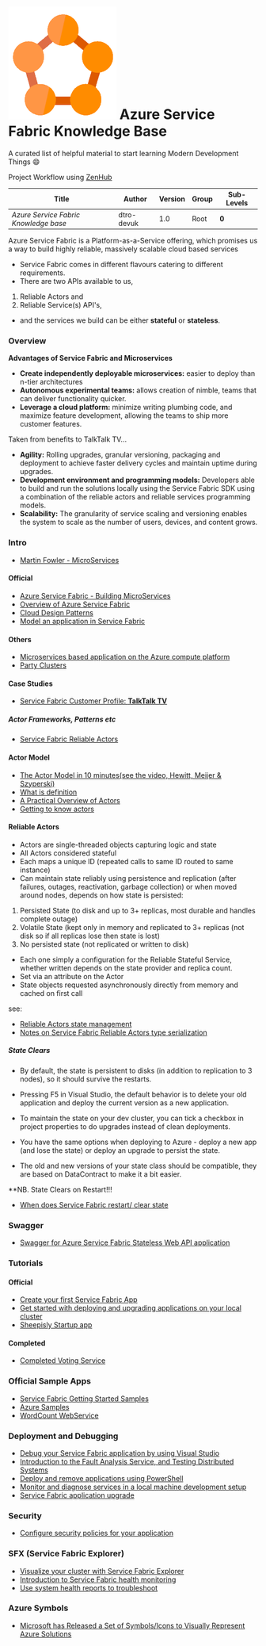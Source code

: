 #  ![ServiceFabric](ServiceFabric.png) Azure Service Fabric Knowledge Base

A curated list of helpful material to start learning Modern Development Things :smile:

Project Workflow using [ZenHub](https://www.zenhub.com/) 

Title | Author | Version | Group | Sub-Levels
--- | --- | --- | --- | ---
*Azure Service Fabric Knowledge base* | dtro-devuk | 1.0 | Root | **0**

Azure Service Fabric is a Platform-as-a-Service offering, which promises us a way to build highly reliable, massively scalable cloud based services

* Service Fabric comes in different flavours catering to different requirements. 
* There are two APIs available to us, 
1. Reliable Actors and 
2. Reliable Service(s) API's, 
* and the services we build can be either **stateful** or **stateless**.

### Overview

**Advantages of Service Fabric and Microservices**

* **Create independently deployable microservices:** easier to deploy than n-tier architectures
* **Autonomous experimental teams:** allows creation of nimble, teams that can deliver functionality quicker.
* **Leverage a cloud platform:** minimize writing plumbing code, and maximize feature development, allowing the teams to ship more customer features.


Taken from benefits to TalkTalk TV...

* **Agility:** Rolling upgrades, granular versioning, packaging and deployment to achieve faster delivery cycles and maintain uptime during upgrades.
* **Development environment and programming models:** Developers able to build and run the solutions locally using the Service Fabric SDK using a combination of the reliable actors and reliable services programming models.
* **Scalability:** The granularity of service scaling and versioning enables the system to scale as the number of users, devices, and content grows.

### Intro

* [Martin Fowler - MicroServices](https://martinfowler.com/articles/microservices.html)

#### Official

* [Azure Service Fabric - Building MicroServices](https://azure.microsoft.com/en-in/services/service-fabric/)
* [Overview of Azure Service Fabric](https://docs.microsoft.com/en-us/azure/service-fabric/service-fabric-overview)
* [Cloud Design Patterns](https://msdn.microsoft.com/en-us/library/dn568099.aspx)
* [Model an application in Service Fabric](https://docs.microsoft.com/en-us/azure/service-fabric/service-fabric-application-model)

#### Others
* [Microservices based application on the Azure compute platform](https://articles.microservices.com/microservices-based-application-on-the-azure-compute-platform-ea6b12c28782#.r4zirxhxf)
* [Party Clusters](http://tryazureservicefabric.westus.cloudapp.azure.com/)

#### Case Studies
* [Service Fabric Customer Profile: **TalkTalk TV**](https://blogs.msdn.microsoft.com/azureservicefabric/2016/03/15/service-fabric-customer-profile-talktalk-tv/)

##### Actor Frameworks, Patterns etc
* [Service Fabric Reliable Actors](https://docs.microsoft.com/en-us/azure/service-fabric/service-fabric-reliable-actors-introduction)

#### Actor Model
* [The Actor Model in 10 minutes(see the video, Hewitt, Meijer & Szyperski)](http://www.brianstorti.com/the-actor-model/)
* [What is definition](http://whatis.techtarget.com/definition/Azure-Service-Fabric)
* [A Practical Overview of Actors](https://alexandrebrisebois.wordpress.com/2016/07/09/a-practical-overview-of-actors-in-service-fabric/)
* [Getting to know actors](https://alexandrebrisebois.wordpress.com/2016/07/25/getting-to-know-actors-in-service-fabric/)

#### Reliable Actors

* Actors are single-threaded objects capturing logic and state
* All Actors considered stateful
* Each maps a unique ID (repeated calls to same ID routed to same instance)
* Can maintain state reliably using persistence and replication (after failures, outages, reactivation, garbage collection) or when moved around nodes, depends on how state is persisted:
1. Persisted State (to disk and up to 3+ replicas, most durable and handles complete outage)
2. Volatile State (kept only in  memory and replicated to 3+ replicas (not disk so if all replicas lose then state is lost)
3. No persisted state (not replicated or written to disk)
* Each one simply a configuration for the Reliable Stateful Service, whether written depends on the state provider and replica count.
* Set via an attribute on the Actor
* State objects requested asynchronously directly from memory and cached on first call

see:
* [Reliable Actors state management](https://docs.microsoft.com/en-us/azure/service-fabric/service-fabric-reliable-actors-state-management)
* [Notes on Service Fabric Reliable Actors type serialization](https://docs.microsoft.com/en-us/azure/service-fabric/service-fabric-reliable-actors-notes-on-actor-type-serialization)

##### State Clears

* By default, the state is persistent to disks (in addition to replication to 3 nodes), so it should survive the restarts.
* Pressing F5 in Visual Studio, the default behavior is to delete your old application and deploy the current version as a new application. 
* To maintain the state on your dev cluster, you can tick a checkbox in project properties to do upgrades instead of clean deployments.

* You have the same options when deploying to Azure - deploy a new app (and lose the state) or deploy an upgrade to persist the state. 
* The old and new versions of your state class should be compatible, they are based on DataContract to make it a bit easier.

**NB. State Clears on Restart!!!
* [When does Service Fabric restart/ clear state](http://stackoverflow.com/questions/35390664/when-does-service-fabric-restart-clear-state)


### Swagger
* [Swagger for Azure Service Fabric Stateless Web API application](http://stackoverflow.com/questions/40088573/swagger-for-azure-service-fabric-stateless-web-api-application)

### Tutorials

#### Official
* [Create your first Service Fabric App](https://docs.microsoft.com/en-us/azure/service-fabric/service-fabric-create-your-first-application-in-visual-studio)
* [Get started with deploying and upgrading applications on your local cluster](https://docs.microsoft.com/en-us/azure/service-fabric/service-fabric-get-started-with-a-local-cluster)
* [Sheepisly Startup app](https://blog.geist.no/azure-service-fabric-introduction-getting-it-running/)

#### Completed
* [Completed Voting Service](https://github.com/toddabel/Service-Fabric-Labs/tree/master/Lab%202/src)

### Official Sample Apps
* [Service Fabric Getting Started Samples](https://azure.microsoft.com/en-gb/resources/samples/service-fabric-dotnet-getting-started/)
* [Azure Samples](https://github.com/Azure-Samples)
* [WordCount WebService](https://github.com/Azure-Samples/service-fabric-dotnet-getting-started/tree/master/Services/WordCount/WordCount.WebService)

### Deployment and Debugging
* [Debug your Service Fabric application by using Visual Studio](https://docs.microsoft.com/en-us/azure/service-fabric/service-fabric-debugging-your-application)
* [Introduction to the Fault Analysis Service, and Testing Distributed Systems](https://docs.microsoft.com/en-us/azure/service-fabric/service-fabric-testability-overview)
* [Deploy and remove applications using PowerShell](https://docs.microsoft.com/en-us/azure/service-fabric/service-fabric-deploy-remove-applications)
* [Monitor and diagnose services in a local machine development setup](https://docs.microsoft.com/en-us/azure/service-fabric/service-fabric-diagnostics-how-to-monitor-and-diagnose-services-locally)
* [Service Fabric application upgrade](https://docs.microsoft.com/en-us/azure/service-fabric/service-fabric-application-upgrade)

### Security
* [Configure security policies for your application](https://docs.microsoft.com/en-us/azure/service-fabric/service-fabric-application-runas-security)

### SFX (Service Fabric Explorer)
* [Visualize your cluster with Service Fabric Explorer](https://docs.microsoft.com/en-us/azure/service-fabric/service-fabric-visualizing-your-cluster)
* [Introduction to Service Fabric health monitoring](https://docs.microsoft.com/en-us/azure/service-fabric/service-fabric-health-introduction)
* [Use system health reports to troubleshoot](https://docs.microsoft.com/en-us/azure/service-fabric/service-fabric-understand-and-troubleshoot-with-system-health-reports)

### Azure Symbols
* [Microsoft has Released a Set of Symbols/Icons to Visually Represent Azure Solutions](https://alexandrebrisebois.wordpress.com/2014/02/19/microsoft-has-released-a-set-of-symbolsicons-to-visually-represent-windows-azure-solutions/)